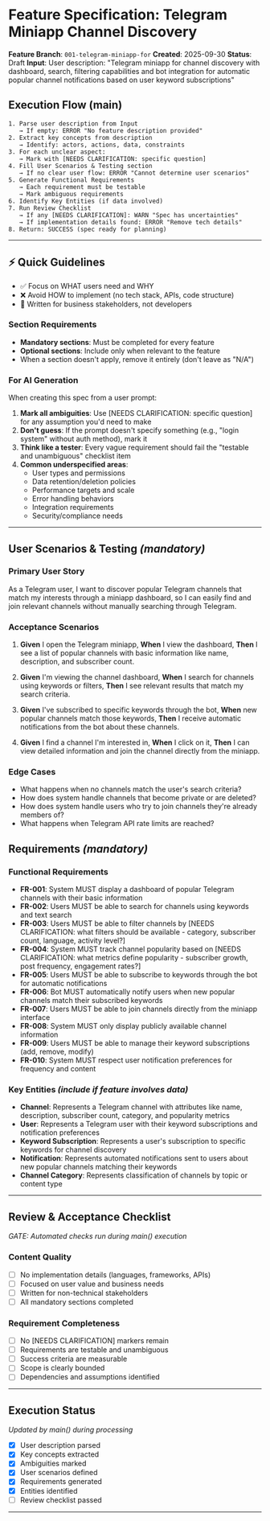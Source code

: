 # Feature Specification: Telegram Miniapp Channel Discovery

**Feature Branch**: `001-telegram-miniapp-for`
**Created**: 2025-09-30
**Status**: Draft
**Input**: User description: "Telegram miniapp for channel discovery with dashboard, search, filtering capabilities and bot integration for automatic popular channel notifications based on user keyword subscriptions"

## Execution Flow (main)
```
1. Parse user description from Input
   → If empty: ERROR "No feature description provided"
2. Extract key concepts from description
   → Identify: actors, actions, data, constraints
3. For each unclear aspect:
   → Mark with [NEEDS CLARIFICATION: specific question]
4. Fill User Scenarios & Testing section
   → If no clear user flow: ERROR "Cannot determine user scenarios"
5. Generate Functional Requirements
   → Each requirement must be testable
   → Mark ambiguous requirements
6. Identify Key Entities (if data involved)
7. Run Review Checklist
   → If any [NEEDS CLARIFICATION]: WARN "Spec has uncertainties"
   → If implementation details found: ERROR "Remove tech details"
8. Return: SUCCESS (spec ready for planning)
```

---

## ⚡ Quick Guidelines
- ✅ Focus on WHAT users need and WHY
- ❌ Avoid HOW to implement (no tech stack, APIs, code structure)
- 👥 Written for business stakeholders, not developers

### Section Requirements
- **Mandatory sections**: Must be completed for every feature
- **Optional sections**: Include only when relevant to the feature
- When a section doesn't apply, remove it entirely (don't leave as "N/A")

### For AI Generation
When creating this spec from a user prompt:
1. **Mark all ambiguities**: Use [NEEDS CLARIFICATION: specific question] for any assumption you'd need to make
2. **Don't guess**: If the prompt doesn't specify something (e.g., "login system" without auth method), mark it
3. **Think like a tester**: Every vague requirement should fail the "testable and unambiguous" checklist item
4. **Common underspecified areas**:
   - User types and permissions
   - Data retention/deletion policies  
   - Performance targets and scale
   - Error handling behaviors
   - Integration requirements
   - Security/compliance needs

---

## User Scenarios & Testing *(mandatory)*

### Primary User Story
As a Telegram user, I want to discover popular Telegram channels that match my interests through a miniapp dashboard, so I can easily find and join relevant channels without manually searching through Telegram.

### Acceptance Scenarios
1. **Given** I open the Telegram miniapp, **When** I view the dashboard, **Then** I see a list of popular channels with basic information like name, description, and subscriber count.

2. **Given** I'm viewing the channel dashboard, **When** I search for channels using keywords or filters, **Then** I see relevant results that match my search criteria.

3. **Given** I've subscribed to specific keywords through the bot, **When** new popular channels match those keywords, **Then** I receive automatic notifications from the bot about these channels.

4. **Given** I find a channel I'm interested in, **When** I click on it, **Then** I can view detailed information and join the channel directly from the miniapp.

### Edge Cases
- What happens when no channels match the user's search criteria?
- How does system handle channels that become private or are deleted?
- How does system handle users who try to join channels they're already members of?
- What happens when Telegram API rate limits are reached?

## Requirements *(mandatory)*

### Functional Requirements
- **FR-001**: System MUST display a dashboard of popular Telegram channels with their basic information
- **FR-002**: Users MUST be able to search for channels using keywords and text search
- **FR-003**: Users MUST be able to filter channels by [NEEDS CLARIFICATION: what filters should be available - category, subscriber count, language, activity level?]
- **FR-004**: System MUST track channel popularity based on [NEEDS CLARIFICATION: what metrics define popularity - subscriber growth, post frequency, engagement rates?]
- **FR-005**: Users MUST be able to subscribe to keywords through the bot for automatic notifications
- **FR-006**: Bot MUST automatically notify users when new popular channels match their subscribed keywords
- **FR-007**: Users MUST be able to join channels directly from the miniapp interface
- **FR-008**: System MUST only display publicly available channel information
- **FR-009**: Users MUST be able to manage their keyword subscriptions (add, remove, modify)
- **FR-010**: System MUST respect user notification preferences for frequency and content

### Key Entities *(include if feature involves data)*
- **Channel**: Represents a Telegram channel with attributes like name, description, subscriber count, category, and popularity metrics
- **User**: Represents a Telegram user with their keyword subscriptions and notification preferences
- **Keyword Subscription**: Represents a user's subscription to specific keywords for channel discovery
- **Notification**: Represents automated notifications sent to users about new popular channels matching their keywords
- **Channel Category**: Represents classification of channels by topic or content type

---

## Review & Acceptance Checklist
*GATE: Automated checks run during main() execution*

### Content Quality
- [ ] No implementation details (languages, frameworks, APIs)
- [ ] Focused on user value and business needs
- [ ] Written for non-technical stakeholders
- [ ] All mandatory sections completed

### Requirement Completeness
- [ ] No [NEEDS CLARIFICATION] markers remain
- [ ] Requirements are testable and unambiguous  
- [ ] Success criteria are measurable
- [ ] Scope is clearly bounded
- [ ] Dependencies and assumptions identified

---

## Execution Status
*Updated by main() during processing*

- [x] User description parsed
- [x] Key concepts extracted
- [x] Ambiguities marked
- [x] User scenarios defined
- [x] Requirements generated
- [x] Entities identified
- [ ] Review checklist passed

---
